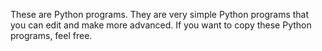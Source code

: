 These are Python programs. They are very simple Python programs that you can edit and make more advanced.
If you want to copy these Python programs, feel free.

